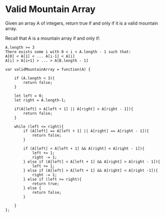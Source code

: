 # Valid Mountain Array

Given an array A of integers, return true if and only if it is a valid mountain array.

Recall that A is a mountain array if and only if:

```
A.length >= 3
There exists some i with 0 < i < A.length - 1 such that:
A[0] < A[1] < ... A[i-1] < A[i]
A[i] > A[i+1] > ... > A[B.length - 1]
```



```
var validMountainArray = function(A) {

    if (A.length < 3){
        return false;
    }

    let left = 0; 
    let right = A.length-1;

    if(A[left] > A[left + 1] || A[right] > A[right - 1]){
        return false;
    }

    while (left <= right){
        if (A[left] == A[left + 1] || A[right] == A[right - 1]){
            return false;
        }

        if (A[left] < A[left + 1] && A[right] < A[right - 1]){
            left += 1;
            right -= 1;
        } else if (A[left] < A[left + 1] && A[right] > A[right - 1]){
            left += 1;
        } else if (A[left] > A[left + 1] && A[right] < A[right -1]){
            right -= 1;
        } else if (left >= right){
            return true;
        } else {
            return false;
        }

    }
};
```
